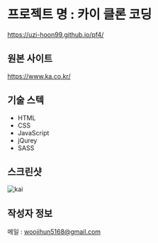 # 프로젝트 명 : 카이 클론 코딩
https://uzi-hoon99.github.io/pf4/

## 원본 사이트
https://www.ka.co.kr/

## 기술 스텍
- HTML
- CSS
- JavaScript
- jQurey
- SASS

## 스크린샷
![kai](https://github.com/uzi-hoon99/pf4/assets/142555239/21367316-e27c-4e86-90b3-42b9e02fd796)

## 작성자 정보
메일 : woojihun5168@gmail.com
